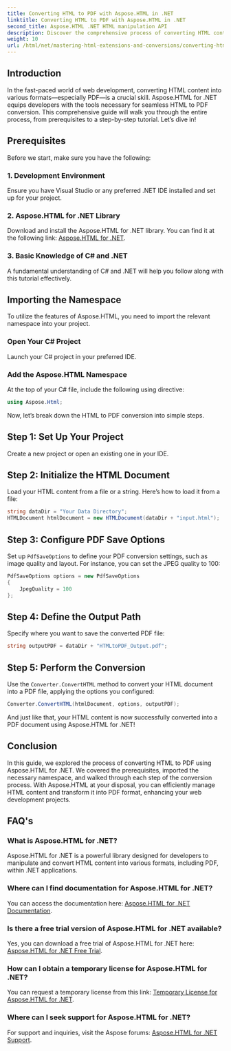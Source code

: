 ```yaml
---
title: Converting HTML to PDF with Aspose.HTML in .NET
linktitle: Converting HTML to PDF with Aspose.HTML in .NET
second_title: Aspose.HTML .NET HTML manipulation API
description: Discover the comprehensive process of converting HTML content to PDF using the powerful Aspose.HTML for .NET library. This guide provides developers with clear.
weight: 10
url: /html/net/mastering-html-extensions-and-conversions/converting-html-to-pdf/
---
```

## Introduction

In the fast-paced world of web development, converting HTML content into various formats—especially PDF—is a crucial skill. Aspose.HTML for .NET equips developers with the tools necessary for seamless HTML to PDF conversion. This comprehensive guide will walk you through the entire process, from prerequisites to a step-by-step tutorial. Let’s dive in!

## Prerequisites

Before we start, make sure you have the following:

### 1. Development Environment
Ensure you have Visual Studio or any preferred .NET IDE installed and set up for your project.

### 2. Aspose.HTML for .NET Library
Download and install the Aspose.HTML for .NET library. You can find it at the following link: [Aspose.HTML for .NET](https://releases.aspose.com/html/net/).

### 3. Basic Knowledge of C# and .NET
A fundamental understanding of C# and .NET will help you follow along with this tutorial effectively.

## Importing the Namespace

To utilize the features of Aspose.HTML, you need to import the relevant namespace into your project.

### Open Your C# Project
Launch your C# project in your preferred IDE.

### Add the Aspose.HTML Namespace
At the top of your C# file, include the following using directive:

```csharp
using Aspose.Html;
```

Now, let’s break down the HTML to PDF conversion into simple steps.

## Step 1: Set Up Your Project
Create a new project or open an existing one in your IDE.

## Step 2: Initialize the HTML Document
Load your HTML content from a file or a string. Here’s how to load it from a file:

```csharp
string dataDir = "Your Data Directory";
HTMLDocument htmlDocument = new HTMLDocument(dataDir + "input.html");
```

## Step 3: Configure PDF Save Options
Set up `PdfSaveOptions` to define your PDF conversion settings, such as image quality and layout. For instance, you can set the JPEG quality to 100:

```csharp
PdfSaveOptions options = new PdfSaveOptions
{
    JpegQuality = 100
};
```

## Step 4: Define the Output Path
Specify where you want to save the converted PDF file:

```csharp
string outputPDF = dataDir + "HTMLtoPDF_Output.pdf";
```

## Step 5: Perform the Conversion
Use the `Converter.ConvertHTML` method to convert your HTML document into a PDF file, applying the options you configured:

```csharp
Converter.ConvertHTML(htmlDocument, options, outputPDF);
```

And just like that, your HTML content is now successfully converted into a PDF document using Aspose.HTML for .NET!

## Conclusion

In this guide, we explored the process of converting HTML to PDF using Aspose.HTML for .NET. We covered the prerequisites, imported the necessary namespace, and walked through each step of the conversion process. With Aspose.HTML at your disposal, you can efficiently manage HTML content and transform it into PDF format, enhancing your web development projects.

## FAQ's

### What is Aspose.HTML for .NET?
Aspose.HTML for .NET is a powerful library designed for developers to manipulate and convert HTML content into various formats, including PDF, within .NET applications.

### Where can I find documentation for Aspose.HTML for .NET?
You can access the documentation here: [Aspose.HTML for .NET Documentation](https://reference.aspose.com/html/net/).

### Is there a free trial version of Aspose.HTML for .NET available?
Yes, you can download a free trial of Aspose.HTML for .NET here: [Aspose.HTML for .NET Free Trial](https://releases.aspose.com/).

### How can I obtain a temporary license for Aspose.HTML for .NET?
You can request a temporary license from this link: [Temporary License for Aspose.HTML for .NET](https://purchase.conholdate.com/temporary-license/).

### Where can I seek support for Aspose.HTML for .NET?
For support and inquiries, visit the Aspose forums: [Aspose.HTML for .NET Support](https://forum.aspose.com/).
